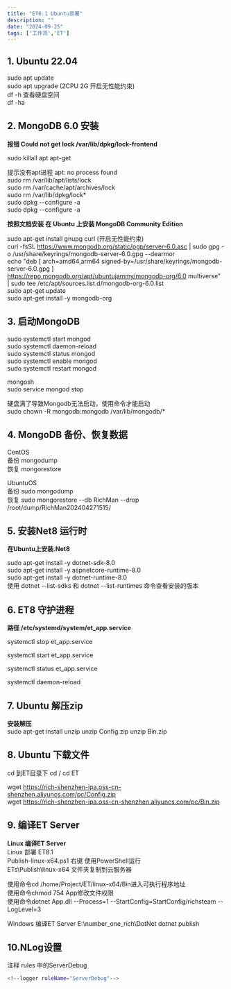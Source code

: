 ```yaml
---
title: "ET8.1 Ubuntu部署"
description: ""
date: "2024-09-25"
tags: ['工作流','ET']
---
```


## 1. Ubuntu 22.04

sudo apt update  
sudo apt upgrade (2CPU 2G 开启无性能约束)  
df -h 查看硬盘空间  
df -ha  

## 2. MongoDB 6.0 安装

**报错 Could not get lock /var/lib/dpkg/lock-frontend**  

sudo killall apt apt-get  

提示没有apt进程 apt: no process found  
sudo rm /var/lib/apt/lists/lock  
sudo rm /var/cache/apt/archives/lock  
sudo rm /var/lib/dpkg/lock*  
sudo dpkg --configure -a  
sudo dpkg --configure -a  

**按照文档安装**
**在 Ubuntu 上安装 MongoDB Community Edition**

sudo apt-get install gnupg curl  (开启无性能约束)  
curl -fsSL <https://www.mongodb.org/static/pgp/server-6.0.asc> | sudo gpg -o /usr/share/keyrings/mongodb-server-6.0.gpg --dearmor  
echo "deb [ arch=amd64,arm64 signed-by=/usr/share/keyrings/mongodb-server-6.0.gpg ]  
<https://repo.mongodb.org/apt/ubuntujammy/mongodb-org/6.0> multiverse"  
| sudo tee /etc/apt/sources.list.d/mongodb-org-6.0.list  
sudo apt-get update  
sudo apt-get install -y mongodb-org  

## 3.  启动MongoDB

sudo systemctl start mongod  
sudo systemctl daemon-reload  
sudo systemctl status mongod  
sudo systemctl enable mongod  
sudo systemctl restart mongod  

mongosh  
sudo service mongod stop  

硬盘满了导致Mongodb无法启动，使用命令才能启动  
sudo chown -R mongodb:mongodb /var/lib/mongodb/*

## 4.  MongoDB 备份、恢复数据

CentOS  
备份 mongodump  
恢复 mongorestore  

UbuntuOS  
备份 sudo mongodump  
恢复 sudo mongorestore --db RichMan --drop /root/dump/RichMan202404271515/  
  
## 5.  安装Net8 运行时

**在Ubuntu上安装.Net8**  

sudo apt-get install -y dotnet-sdk-8.0  
sudo apt-get install -y aspnetcore-runtime-8.0  
sudo apt-get install -y dotnet-runtime-8.0  
使用 dotnet --list-sdks 和 dotnet --list-runtimes 命令查看安装的版本  

## 6. ET8 守护进程

**路径 /etc/systemd/system/et_app.service**  

systemctl stop et_app.service  

systemctl start et_app.service  

systemctl status et_app.service  

systemctl daemon-reload  

## 7. Ubuntu 解压zip

**安装解压**  
sudo apt-get install unzip
unzip  Config.zip
unzip  Bin.zip  

## 8. Ubuntu 下载文件

 cd 到ET目录下
 cd /
 cd ET

 wget <https://rich-shenzhen-ipa.oss-cn-shenzhen.aliyuncs.com/pc/Config.zip>  
 wget <https://rich-shenzhen-ipa.oss-cn-shenzhen.aliyuncs.com/pc/Bin.zip>  
  
## 9. 编译ET Server

**Linux 编译ET Server**  
Linux 部署 ET8.1  
Publish-linux-x64.ps1 右键 使用PowerShell运行  
ETs\Publish\linux-x64  文件夹复制到云服务器  

使用命令cd /home/Project/ET/linux-x64/Bin进入可执行程序地址  
使用命令chmod 754 App修改文件权限  
使用命令dotnet App.dll --Process=1 --StartConfig=StartConfig/richsteam --LogLevel=3  
  
 Windows 编译ET Server
  E:\number_one_rich\DotNet
  dotnet publish

## 10.NLog设置

注释 rules 中的ServerDebug  

```sh
<!--logger ruleName="ServerDebug"-->
```
